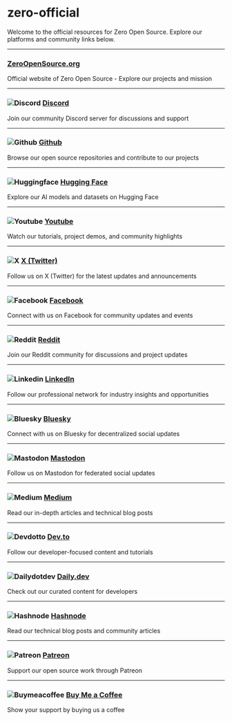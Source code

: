 # zero-official

Welcome to the official resources for Zero Open Source. Explore our platforms and community links below.

---

###  [ZeroOpenSource.org](https://zeroopensource.org/)

Official website of Zero Open Source - Explore our projects and mission

---

### ![Discord](https://img.shields.io/badge/Discord-000?style=flat&logo=Discord&logoColor=white) [Discord](https://discord.gg/2a5HcmxvgC)

Join our community Discord server for discussions and support

---

### ![Github](https://img.shields.io/badge/Github-000?style=flat&logo=Github&logoColor=white) [Github](https://github.com/zeroopensource)

Browse our open source repositories and contribute to our projects

---

### ![Huggingface](https://img.shields.io/badge/Huggingface-000?style=flat&logo=Huggingface&logoColor=white) [Hugging Face](https://huggingface.co/ZeroOpenSource)

Explore our AI models and datasets on Hugging Face

---

### ![Youtube](https://img.shields.io/badge/Youtube-000?style=flat&logo=Youtube&logoColor=white) [Youtube](https://www.youtube.com/@ZeroOpenSource)

Watch our tutorials, project demos, and community highlights

---

### ![X](https://img.shields.io/badge/X-000?style=flat&logo=X&logoColor=white) [X (Twitter)](https://x.com/ZeroOpenSource)

Follow us on X (Twitter) for the latest updates and announcements

---

### ![Facebook](https://img.shields.io/badge/Facebook-000?style=flat&logo=Facebook&logoColor=white) [Facebook](https://www.facebook.com/ZeroOpenSource)

Connect with us on Facebook for community updates and events

---

### ![Reddit](https://img.shields.io/badge/Reddit-000?style=flat&logo=Reddit&logoColor=white) [Reddit](https://www.reddit.com/r/ZeroOpenSource)

Join our Reddit community for discussions and project updates

---

### ![Linkedin](https://img.shields.io/badge/Linkedin-000?style=flat&logo=Linkedin&logoColor=white) [LinkedIn](https://www.linkedin.com/company/zeroopensource)

Follow our professional network for industry insights and opportunities

---

### ![Bluesky](https://img.shields.io/badge/Bluesky-000?style=flat&logo=Bluesky&logoColor=white) [Bluesky](https://bsky.app/profile/zeroopensource.bsky.social)

Connect with us on Bluesky for decentralized social updates

---

### ![Mastodon](https://img.shields.io/badge/Mastodon-000?style=flat&logo=Mastodon&logoColor=white) [Mastodon](https://mastodon.social/@ZeroOpenSource)

Follow us on Mastodon for federated social updates

---

### ![Medium](https://img.shields.io/badge/Medium-000?style=flat&logo=Medium&logoColor=white) [Medium](https://medium.com/@zeroopensource)

Read our in-depth articles and technical blog posts

---

### ![Devdotto](https://img.shields.io/badge/Devdotto-000?style=flat&logo=Devdotto&logoColor=white) [Dev.to](https://dev.to/zeroopensource)

Follow our developer-focused content and tutorials

---

### ![Dailydotdev](https://img.shields.io/badge/Dailydotdev-000?style=flat&logo=Dailydotdev&logoColor=white) [Daily.dev](https://app.daily.dev/zeroopensource)

Check out our curated content for developers

---

### ![Hashnode](https://img.shields.io/badge/Hashnode-000?style=flat&logo=Hashnode&logoColor=white) [Hashnode](https://zeroopensource.hashnode.dev/)

Read our technical blog posts and community articles

---

### ![Patreon](https://img.shields.io/badge/Patreon-000?style=flat&logo=Patreon&logoColor=white) [Patreon](https://www.patreon.com/c/ZeroOpenSource)

Support our open source work through Patreon

---

### ![Buymeacoffee](https://img.shields.io/badge/Buymeacoffee-000?style=flat&logo=Buymeacoffee&logoColor=white) [Buy Me a Coffee](https://buymeacoffee.com/zeroopensource)

Show your support by buying us a coffee

